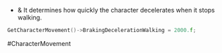 - & It determines how quickly the character decelerates when it stops walking.
```cpp
GetCharacterMovement()->BrakingDecelerationWalking = 2000.f;
```
#CharacterMovement 